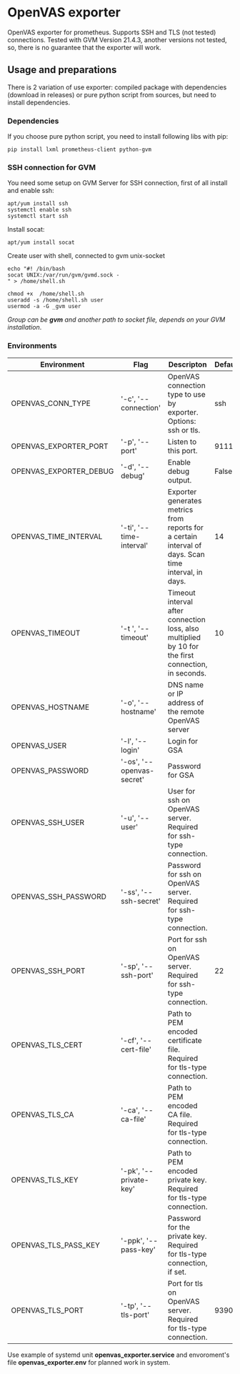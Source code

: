 # OpenVAS exporter
OpenVAS exporter for prometheus.
Supports SSH and TLS (not tested) connections. Tested with GVM Version 21.4.3, another versions not tested, so, there is no guarantee that the exporter will work.
## Usage and preparations
There is 2 variation of use exporter: compiled package with dependencies (download in releases) or pure python script from sources, but need to install dependencies.
### Dependencies
If you choose pure python script, you need to install following libs with pip:
```
pip install lxml prometheus-client python-gvm
```
### SSH connection for GVM
You need some setup on GVM Server for SSH connection, first of all install and enable ssh:
```
apt/yum install ssh
systemctl enable ssh
systemctl start ssh
```
Install socat:
``` 
apt/yum install socat
```
Create user with shell, connected to gvm unix-socket
```
echo "#! /bin/bash
socat UNIX:/var/run/gvm/gvmd.sock -
" > /home/shell.sh

chmod +x  /home/shell.sh
useradd -s /home/shell.sh user
usermod -a -G _gvm user
```
_Group can be **gvm** and another path to socket file, depends on your GVM installation_.

### Environments

Environment | Flag | Descripton | Default |
------------|------|------------|---------|
OPENVAS_CONN_TYPE | '-c', '--connection' | OpenVAS connection type to use by exporter. Options: ssh or tls. | ssh
OPENVAS_EXPORTER_PORT | '-p', '--port' | Listen to this port. | 9111
OPENVAS_EXPORTER_DEBUG | '-d', '--debug' | Enable debug output. | False
OPENVAS_TIME_INTERVAL | '-ti', '--time-interval' | Exporter generates metrics from reports for a certain interval of days. Scan time interval, in days. | 14
OPENVAS_TIMEOUT | '-t ', '--timeout' | Timeout interval after connection loss, also multiplied by 10 for the first connection, in seconds. | 10
OPENVAS_HOSTNAME | '-o', '--hostname' | DNS name or IP address of the remote OpenVAS server |
OPENVAS_USER | '-l', '--login' | Login for GSA |
OPENVAS_PASSWORD | '-os', '--openvas-secret' | Password for GSA |
OPENVAS_SSH_USER | '-u', '--user' | User for ssh on OpenVAS server. Required for ssh-type connection. |
OPENVAS_SSH_PASSWORD | '-ss', '--ssh-secret' | Password for ssh on OpenVAS server. Required for ssh-type connection. |
OPENVAS_SSH_PORT | '-sp', '--ssh-port' | Port for ssh on OpenVAS server. Required for ssh-type connection. | 22
OPENVAS_TLS_CERT | '-cf', '--cert-file' | Path to PEM encoded certificate file. Required for tls-type connection. |
OPENVAS_TLS_CA | '-ca', '--ca-file' | Path to PEM encoded CA file. Required for tls-type connection. |
OPENVAS_TLS_KEY | '-pk', '--private-key' | Path to PEM encoded private key. Required for tls-type connection. | 
OPENVAS_TLS_PASS_KEY | '-ppk', '--pass-key' | Password for the private key. Required for tls-type connection, if set. |
OPENVAS_TLS_PORT | '-tp', '--tls-port' | Port for tls on OpenVAS server. Required for tls-type connection. | 9390

Use example of systemd unit __openvas_exporter.service__ and envoroment's file __openvas_exporter.env__ for planned work in system.




